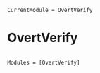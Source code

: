 ```@meta
CurrentModule = OvertVerify
```

# OvertVerify

```@index
```

```@autodocs
Modules = [OvertVerify]
```
